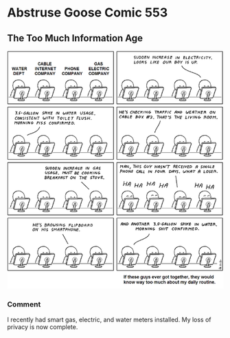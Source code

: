 # Abstruse Goose Comic 553
## The Too Much Information Age

![image](comics/TMIA.png)
### Comment
I recently had smart gas, electric, and water meters installed. My loss of privacy is now complete.
